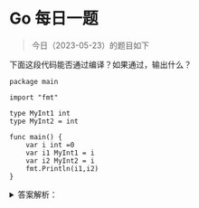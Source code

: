 # Go 每日一题

> 今日（2023-05-23）的题目如下

下面这段代码能否通过编译？如果通过，输出什么？

```golang
package main

import "fmt"

type MyInt1 int
type MyInt2 = int

func main() {
	var i int =0
	var i1 MyInt1 = i 
	var i2 MyInt2 = i
	fmt.Println(i1,i2)
}
```

<details>
<summary>答案解析：</summary>
<div>

参考答案：编译不通过，cannot use i (type int) as type MyInt1 in assignment

参考解析：这道题考的是类型别名与类型定义的区别。

第 5 行代码是基于类型 int 创建了新类型 MyInt1，第 6 行代码是创建了 int 的类型别名 MyInt2，注意类型别名的定义时 = 。所以，第 10 行代码相当于是将 int 类型的变量赋值给 MyInt1 类型的变量，Go 是强类型语言，编译当然不通过；而 MyInt2 只是 int 的别名，本质上还是 int，可以赋值。

第 10 行代码的赋值可以使用强制类型转化 var i1 MyInt1 = MyInt1(i)。

</div>
</details>
